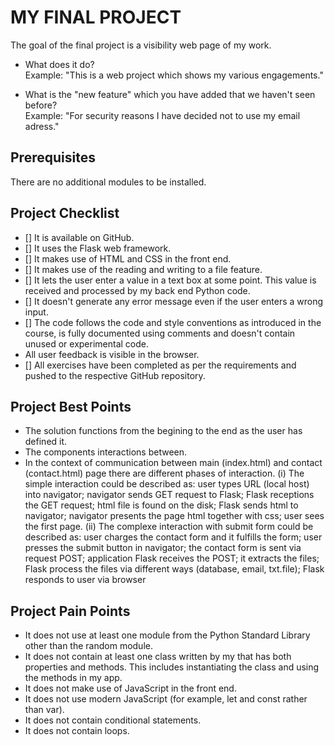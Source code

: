 # MY FINAL PROJECT

The goal of the final project is a visibility web page of my work.

- What does it do?  
  Example: "This is a web project which shows my various engagements."

- What is the "new feature" which you have added that we haven't seen before?  
  Example: "For security reasons I have decided not to use my email adress."

## Prerequisites

There are no additional modules to be installed.

## Project Checklist

- [] It is available on GitHub.
- [] It uses the Flask web framework.
- [] It makes use of HTML and CSS in the front end.
- [] It makes use of the reading and writing to a file feature.
- [] It lets the user enter a value in a text box at some point.
  This value is received and processed by my back end Python code.
- [] It doesn't generate any error message even if the user enters a wrong input.
- [] The code follows the code and style conventions as introduced in the course, is fully documented using comments and doesn't contain unused or experimental code.
- All user feedback is visible in the browser.
- [] All exercises have been completed as per the requirements and pushed to the respective GitHub repository.

## Project Best Points

- The solution functions from the begining to the end as the user has defined it.
- The components interactions between.
- In the context of communication between main (index.html) and contact (contact.html) page there are different phases of interaction. (i) The simple interaction could be described as: user types URL (local host) into navigator; navigator sends GET request to Flask; Flask receptions the GET request; html file is found on the disk; Flask sends html to navigator; navigator presents the page html together with css; user sees the first page. (ii) The complexe interaction with submit form could be described as: user charges the contact form and it fulfills the form; user presses the submit button in navigator; the contact form is sent via request POST; application Flask receives the POST; it extracts the files; Flask process the files via different ways (database, email, txt.file); Flask responds to user via browser

## Project Pain Points

- It does not use at least one module from the Python Standard Library other than the random module.
- It does not contain at least one class written by my that has both properties and methods. This includes instantiating the class and using the methods in my app.
- It does not make use of JavaScript in the front end.
- It does not use modern JavaScript (for example, let and const rather than var).
- It does not contain conditional statements.
- It does not contain loops.
